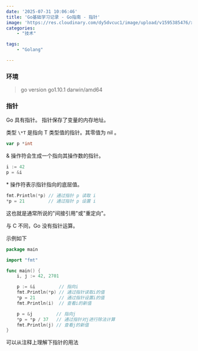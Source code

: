 ```yaml
---
date: '2025-07-31 10:06:46'
title: 'Go基础学习记录 - Go指南 - 指针'
image: 'https://res.cloudinary.com/dy5dvcuc1/image/upload/v1595385476/xiaorongmao/golang.jpg'
categories:
    - "技术"

tags:
    - "Golang"

---
```


### **环境**

> go version go1.10.1 darwin/amd64

### **指针**

Go 具有指针。 指针保存了变量的内存地址。

类型 `\*T` 是指向 T 类型值的指针。其零值为 nil 。

```go
var p *int
```

& 操作符会生成一个指向其操作数的指针。

```go
i := 42
p = &i
```

\* 操作符表示指针指向的底层值。

```go
fmt.Println(*p) // 通过指针 p 读取 i
*p = 21         // 通过指针 p 设置 i
```

这也就是通常所说的"间接引用"或"重定向"。

与 C 不同，Go 没有指针运算。

示例如下

```go
package main

import "fmt"

func main() {
	i, j := 42, 2701

	p := &i         // 指向i
	fmt.Println(*p) // 通过指针读取i的值
	*p = 21         // 通过指针设置i的值
	fmt.Println(i)  // 查看i的新值

	p = &j         // 指向j
	*p = *p / 37   // 通过指针对j进行除法计算
	fmt.Println(j) // 查看j的新值
}
```

可以从注释上理解下指针的用法
